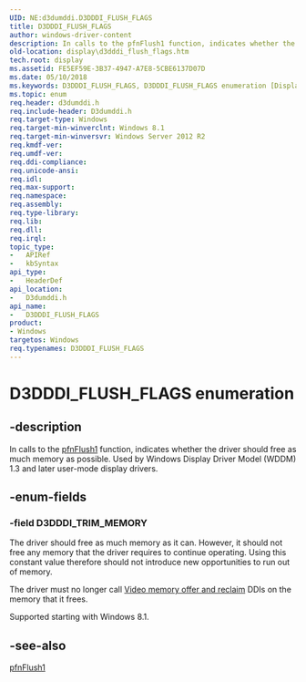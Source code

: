 ```yaml
---
UID: NE:d3dumddi.D3DDDI_FLUSH_FLAGS
title: D3DDDI_FLUSH_FLAGS
author: windows-driver-content
description: In calls to the pfnFlush1 function, indicates whether the driver should free as much memory as possible. Used by Windows Display Driver Model (WDDM) 1.3 and later user-mode display drivers.
old-location: display\d3dddi_flush_flags.htm
tech.root: display
ms.assetid: FE5EF59E-3B37-4947-A7E8-5CBE6137D07D
ms.date: 05/10/2018
ms.keywords: D3DDDI_FLUSH_FLAGS, D3DDDI_FLUSH_FLAGS enumeration [Display Devices], D3DDDI_TRIM_MEMORY, d3dumddi/D3DDDI_FLUSH_FLAGS, d3dumddi/D3DDDI_TRIM_MEMORY, display.d3dddi_flush_flags
ms.topic: enum
req.header: d3dumddi.h
req.include-header: D3dumddi.h
req.target-type: Windows
req.target-min-winverclnt: Windows 8.1
req.target-min-winversvr: Windows Server 2012 R2
req.kmdf-ver: 
req.umdf-ver: 
req.ddi-compliance: 
req.unicode-ansi: 
req.idl: 
req.max-support: 
req.namespace: 
req.assembly: 
req.type-library: 
req.lib: 
req.dll: 
req.irql: 
topic_type:
-	APIRef
-	kbSyntax
api_type:
-	HeaderDef
api_location:
-	D3dumddi.h
api_name:
-	D3DDDI_FLUSH_FLAGS
product:
- Windows
targetos: Windows
req.typenames: D3DDDI_FLUSH_FLAGS
---
```


# D3DDDI_FLUSH_FLAGS enumeration


## -description


In calls to the <a href="https://msdn.microsoft.com/6BAC104A-85CE-42FC-AE30-969B2FF6AFEF">pfnFlush1</a> function,  indicates whether the driver should free as much memory as possible. Used by Windows Display Driver Model (WDDM) 1.3 and later user-mode display drivers.


## -enum-fields




### -field D3DDDI_TRIM_MEMORY

The driver should free as much memory as it can. However, it should not free any memory that the driver requires to continue operating. Using this constant value therefore should not introduce new opportunities to run out of memory.

The driver must no longer call <a href="https://msdn.microsoft.com/8BB6A7A3-E102-4069-BFC2-9605DDE9F020">Video memory offer and reclaim</a> DDIs on the memory that it frees.

Supported starting with Windows 8.1.


## -see-also




<a href="https://msdn.microsoft.com/6BAC104A-85CE-42FC-AE30-969B2FF6AFEF">pfnFlush1</a>
 

 

